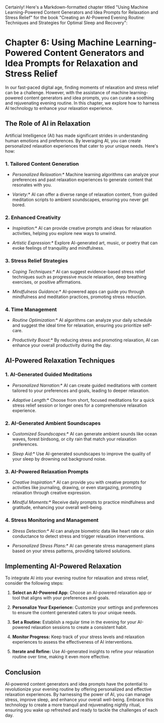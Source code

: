 Certainly! Here's a Markdown-formatted chapter titled "Using Machine Learning-Powered Content Generators and Idea Prompts for Relaxation and Stress Relief" for the book "Creating an AI-Powered Evening Routine: Techniques and Strategies for Optimal Sleep and Recovery":

Chapter 6: Using Machine Learning-Powered Content Generators and Idea Prompts for Relaxation and Stress Relief
==============================================================================================================

In our fast-paced digital age, finding moments of relaxation and stress relief can be a challenge. However, with the assistance of machine learning-powered content generators and idea prompts, you can curate a soothing and rejuvenating evening routine. In this chapter, we explore how to harness AI technology to enhance your relaxation experience.

The Role of AI in Relaxation
----------------------------

Artificial Intelligence (AI) has made significant strides in understanding human emotions and preferences. By leveraging AI, you can create personalized relaxation experiences that cater to your unique needs. Here's how:

### 1. **Tailored Content Generation**

* *Personalized Relaxation:*\* Machine learning algorithms can analyze your preferences and past relaxation experiences to generate content that resonates with you.

* *Variety:*\* AI can offer a diverse range of relaxation content, from guided meditation scripts to ambient soundscapes, ensuring you never get bored.

### 2. **Enhanced Creativity**

* *Inspiration:*\* AI can provide creative prompts and ideas for relaxation activities, helping you explore new ways to unwind.

* *Artistic Expression:*\* Explore AI-generated art, music, or poetry that can evoke feelings of tranquility and mindfulness.

### 3. **Stress Relief Strategies**

* *Coping Techniques:*\* AI can suggest evidence-based stress relief techniques such as progressive muscle relaxation, deep breathing exercises, or positive affirmations.

* *Mindfulness Guidance:*\* AI-powered apps can guide you through mindfulness and meditation practices, promoting stress reduction.

### 4. **Time Management**

* *Routine Optimization:*\* AI algorithms can analyze your daily schedule and suggest the ideal time for relaxation, ensuring you prioritize self-care.

* *Productivity Boost:*\* By reducing stress and promoting relaxation, AI can enhance your overall productivity during the day.

AI-Powered Relaxation Techniques
--------------------------------

### 1. **AI-Generated Guided Meditations**

* *Personalized Narration:*\* AI can create guided meditations with content tailored to your preferences and goals, leading to deeper relaxation.

* *Adaptive Length:*\* Choose from short, focused meditations for a quick stress relief session or longer ones for a comprehensive relaxation experience.

### 2. **AI-Generated Ambient Soundscapes**

* *Customized Soundscapes:*\* AI can generate ambient sounds like ocean waves, forest birdsong, or city rain that match your relaxation preferences.

* *Sleep Aid:*\* Use AI-generated soundscapes to improve the quality of your sleep by drowning out background noise.

### 3. **AI-Powered Relaxation Prompts**

* *Creative Inspiration:*\* AI can provide you with creative prompts for activities like journaling, drawing, or even stargazing, promoting relaxation through creative expression.

* *Mindful Moments:*\* Receive daily prompts to practice mindfulness and gratitude, enhancing your overall well-being.

### 4. **Stress Monitoring and Management**

* *Stress Detection:*\* AI can analyze biometric data like heart rate or skin conductance to detect stress and trigger relaxation interventions.

* *Personalized Stress Plans:*\* AI can generate stress management plans based on your stress patterns, providing tailored solutions.

Implementing AI-Powered Relaxation
----------------------------------

To integrate AI into your evening routine for relaxation and stress relief, consider the following steps:

1. **Select an AI-Powered App:** Choose an AI-powered relaxation app or tool that aligns with your preferences and goals.

2. **Personalize Your Experience:** Customize your settings and preferences to ensure the content generated caters to your unique needs.

3. **Set a Routine:** Establish a regular time in the evening for your AI-powered relaxation sessions to create a consistent habit.

4. **Monitor Progress:** Keep track of your stress levels and relaxation experiences to assess the effectiveness of AI interventions.

5. **Iterate and Refine:** Use AI-generated insights to refine your relaxation routine over time, making it even more effective.

Conclusion
----------

AI-powered content generators and idea prompts have the potential to revolutionize your evening routine by offering personalized and effective relaxation experiences. By harnessing the power of AI, you can manage stress, improve sleep, and enhance your overall well-being. Embrace this technology to create a more tranquil and rejuvenating nightly ritual, ensuring you wake up refreshed and ready to tackle the challenges of each day.
